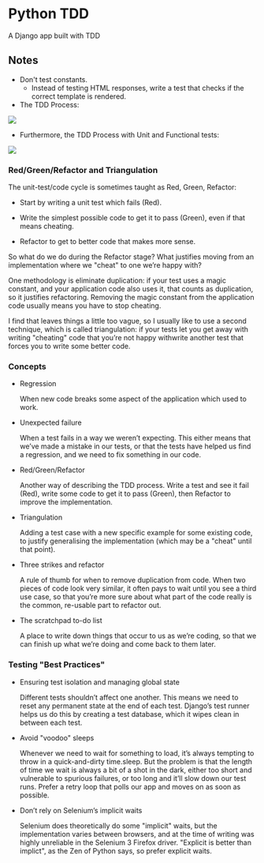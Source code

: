# Python TDD

A Django app built with TDD

## Notes

- Don't test constants.
	- Instead of testing HTML responses, write a test that checks if the correct template is rendered.
- The TDD Process:

![](https://www.obeythetestinggoat.com/book/images/twp2_0403.png)

- Furthermore, the TDD Process with Unit and Functional tests:

![](https://www.obeythetestinggoat.com/book/images/twp2_0404.png)

### Red/Green/Refactor and Triangulation
The unit-test/code cycle is sometimes taught as Red, Green, Refactor:

- Start by writing a unit test which fails (Red).

- Write the simplest possible code to get it to pass (Green), even if that means cheating.

- Refactor to get to better code that makes more sense.

So what do we do during the Refactor stage? What justifies moving from an implementation where we "cheat" to one we’re happy with?

One methodology is eliminate duplication: if your test uses a magic constant, and your application code also uses it, that counts as duplication, so it justifies refactoring. Removing the magic constant from the application code usually means you have to stop cheating.

I find that leaves things a little too vague, so I usually like to use a second technique, which is called triangulation: if your tests let you get away with writing "cheating" code that you’re not happy withwrite another test that forces you to write some better code.

### Concepts

- Regression

	When new code breaks some aspect of the application which used to work.

- Unexpected failure

	When a test fails in a way we weren’t expecting. This either means that we’ve made a mistake in our tests, or that the tests have helped us find a regression, and we need to fix something in our code.

- Red/Green/Refactor

	Another way of describing the TDD process. Write a test and see it fail (Red), write some code to get it to pass (Green), then Refactor to improve the implementation.

- Triangulation

	Adding a test case with a new specific example for some existing code, to justify generalising the implementation (which may be a "cheat" until that point).

- Three strikes and refactor

	A rule of thumb for when to remove duplication from code. When two pieces of code look very similar, it often pays to wait until you see a third use case, so that you’re more sure about what part of the code really is the common, re-usable part to refactor out.

- The scratchpad to-do list

	A place to write down things that occur to us as we’re coding, so that we can finish up what we’re doing and come back to them later.

### Testing "Best Practices" 

- Ensuring test isolation and managing global state

	Different tests shouldn’t affect one another. This means we need to reset any permanent state at the end of each test. Django’s test runner helps us do this by creating a test database, which it wipes clean in between each test. 

- Avoid "voodoo" sleeps
	
	Whenever we need to wait for something to load, it’s always tempting to throw in a quick-and-dirty time.sleep. But the problem is that the length of time we wait is always a bit of a shot in the dark, either too short and vulnerable to spurious failures, or too long and it’ll slow down our test runs. Prefer a retry loop that polls our app and moves on as soon as possible.

- Don’t rely on Selenium’s implicit waits
	
	Selenium does theoretically do some "implicit" waits, but the implementation varies between browsers, and at the time of writing was highly unreliable in the Selenium 3 Firefox driver. "Explicit is better than implict", as the Zen of Python says, so prefer explicit waits.